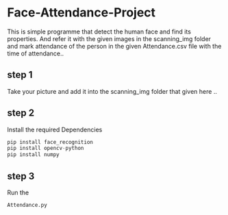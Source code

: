 # Face-Attendance-Project
This is simple programme that detect the human face and find its properties. 
And refer it with the given images in the scanning_img folder and mark attendance of the person in the given
Attendance.csv file with the time of attendance..

## step 1
Take your picture and add it into the scanning_img folder that given here ..

## step 2 
Install the required Dependencies 

~~~python
pip install face_recognition
pip install opencv-python
pip install numpy
~~~

## step 3
Run the 
~~~python
Attendance.py
~~~
